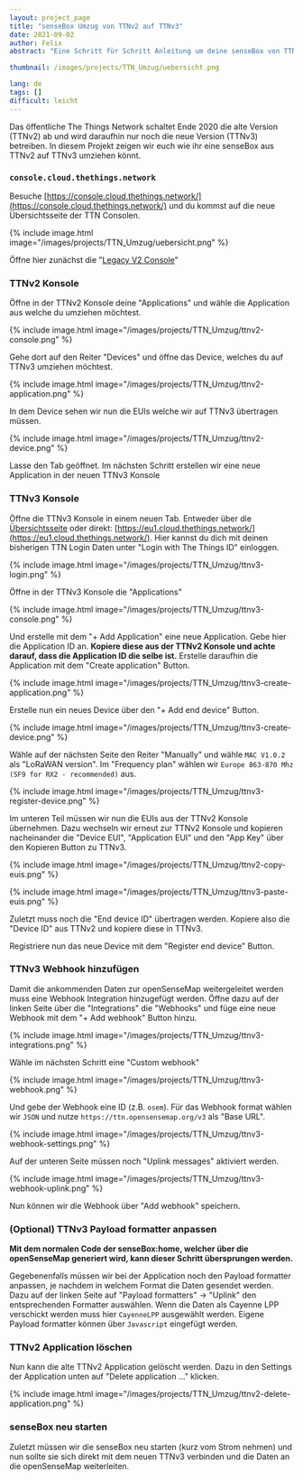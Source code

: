 ```yaml
---
layout: project_page
title: "senseBox Umzug von TTNv2 auf TTNv3"
date: 2021-09-02
author: Felix
abstract: "Eine Schritt für Schritt Anleitung um deine senseBox von TTNv2 auf TTNv3 umzuziehen"

thumbnail: /images/projects/TTN_Umzug/uebersicht.png

lang: de
tags: []
difficult: leicht
---
```


<style>
img {
  max-width: 100%;
}
</style>
<head><title>senseBox Umzug von TTNv2 auf TTNv3</title></head>

Das öffentliche The Things Network schaltet Ende 2020 die alte Version (TTNv2) ab und wird daraufhin nur noch die neue Version (TTNv3) betreiben. In diesem Projekt zeigen wir euch wie ihr eine senseBox aus TTNv2 auf TTNv3 umziehen könnt.

### `console.cloud.thethings.network`

Besuche [https://console.cloud.thethings.network/](https://console.cloud.thethings.network/) und du kommst auf die neue Übersichtsseite der TTN Consolen.

{% include image.html image="/images/projects/TTN_Umzug/uebersicht.png" %}

Öffne hier zunächst die "[Legacy V2 Console](https://v2console.thethingsnetwork.org/)"

### TTNv2 Konsole

Öffne in der TTNv2 Konsole deine "Applications" und wähle die Application aus welche du umziehen möchtest.

{% include image.html image="/images/projects/TTN_Umzug/ttnv2-console.png" %}

Gehe dort auf den Reiter "Devices" und öffne das Device, welches du auf TTNv3 umziehen möchtest.

{% include image.html image="/images/projects/TTN_Umzug/ttnv2-application.png" %}

In dem Device sehen wir nun die EUIs welche wir auf TTNv3 übertragen müssen.

{% include image.html image="/images/projects/TTN_Umzug/ttnv2-device.png" %}

Lasse den Tab geöffnet. Im nächsten Schritt erstellen wir eine neue Application in der neuen TTNv3 Konsole

### TTNv3 Konsole

Öffne die TTNv3 Konsole in einem neuen Tab. Entweder über die [Übersichtsseite](https://console.cloud.thethings.network/) oder direkt: [https://eu1.cloud.thethings.network/](https://eu1.cloud.thethings.network/). Hier kannst du dich mit deinen bisherigen TTN Login Daten unter "Login with The Things ID" einloggen.

{% include image.html image="/images/projects/TTN_Umzug/ttnv3-login.png" %}

Öffne in der TTNv3 Konsole die "Applications"

{% include image.html image="/images/projects/TTN_Umzug/ttnv3-console.png" %}

Und erstelle mit dem "+ Add Application" eine neue Application. Gebe hier die Application ID an. **Kopiere diese aus der TTNv2 Konsole und achte darauf, dass die Application ID die selbe ist.** Erstelle daraufhin die Application mit dem "Create application" Button.

{% include image.html image="/images/projects/TTN_Umzug/ttnv3-create-application.png" %}

Erstelle nun ein neues Device über den "+ Add end device" Button.

{% include image.html image="/images/projects/TTN_Umzug/ttnv3-create-device.png" %}

Wähle auf der nächsten Seite den Reiter "Manually" und wähle `MAC V1.0.2` als "LoRaWAN version". Im "Frequency plan" wählen wir `Europe 863-870 Mhz (SF9 for RX2 - recommended)` aus.

{% include image.html image="/images/projects/TTN_Umzug/ttnv3-register-device.png" %}

Im unteren Teil müssen wir nun die EUIs aus der TTNv2 Konsole übernehmen. Dazu wechseln wir erneut zur TTNv2 Konsole und kopieren nacheinander die "Device EUI", "Application EUI" und den "App Key" über den Kopieren Button zu TTNv3.

{% include image.html image="/images/projects/TTN_Umzug/ttnv2-copy-euis.png" %}

{% include image.html image="/images/projects/TTN_Umzug/ttnv3-paste-euis.png" %}

Zuletzt muss noch die "End device ID" übertragen werden. Kopiere also die "Device ID" aus TTNv2 und kopiere diese in TTNv3.

Registriere nun das neue Device mit dem "Register end device" Button.

### TTNv3 Webhook hinzufügen

Damit die ankommenden Daten zur openSenseMap weitergeleitet werden muss eine Webhook Integration hinzugefügt werden. Öffne dazu auf der linken Seite über die "Integrations" die "Webhooks" und füge eine neue Webhook mit dem "+ Add webhook" Button hinzu.

{% include image.html image="/images/projects/TTN_Umzug/ttnv3-integrations.png" %}

Wähle im nächsten Schritt eine "Custom webhook"

{% include image.html image="/images/projects/TTN_Umzug/ttnv3-webhook.png" %}

Und gebe der Webhook eine ID (z.B. `osem`). Für das Webhook format wählen wir `JSON` und nutze `https://ttn.opensensemap.org/v3` als "Base URL".

{% include image.html image="/images/projects/TTN_Umzug/ttnv3-webhook-settings.png" %}

Auf der unteren Seite müssen noch "Uplink messages" aktiviert werden.

{% include image.html image="/images/projects/TTN_Umzug/ttnv3-webhook-uplink.png" %}

Nun können wir die Webhook über "Add webhook" speichern.

### (Optional) TTNv3 Payload formatter anpassen

**Mit dem normalen Code der senseBox:home, welcher über die openSenseMap generiert wird, kann dieser Schritt übersprungen werden.**

Gegebenenfalls müssen wir bei der Application noch den Payload formatter anpassen, je nachdem in welchem Format die Daten gesendet werden. Dazu auf der linken Seite auf "Payload formatters" -> "Uplink" den entsprechenden Formatter auswählen. Wenn die Daten als Cayenne LPP verschickt werden muss hier `CayenneLPP` ausgewählt werden. Eigene Payload formatter können über `Javascript` eingefügt werden.

### TTNv2 Application löschen

Nun kann die alte TTNv2 Application gelöscht werden. Dazu in den Settings der Application unten auf "Delete application ..." klicken.

{% include image.html image="/images/projects/TTN_Umzug/ttnv2-delete-application.png" %}

### senseBox neu starten

Zuletzt müssen wir die senseBox neu starten (kurz vom Strom nehmen) und nun sollte sie sich direkt mit dem neuen TTNv3 verbinden und die Daten an die openSenseMap weiterleiten.
